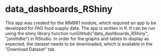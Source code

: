 # data_dashboards_RShiny
This app was created for the MM961 module, which required an app to be developed for FAO food supply data. The app is written in R. It can be run using the shiny library function runGitHub("data_dashboards_RShiny", "jsmith8ie") in RStudio. 
In order for the graphs and tables to display as expected, the dataset needs to be downloaded, which is available in the "Download Dataset" tab.
